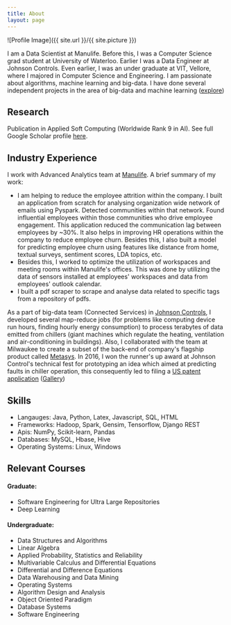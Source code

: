 ```yaml
---
title: About
layout: page
---
```

![Profile Image]({{ site.url }}/{{ site.picture }})

<p>I am a Data Scientist at Manulife. Before this, I was a Computer Science grad student at University of Waterloo. Earlier I was a Data Engineer at Johnson Controls. Even earlier, I was an under graduate at VIT, Vellore, where I majored in Computer Science and Engineering. I am passionate about algorithms, machine learning and big-data.
<!---I currently work at the <a href="http://blizzard.cs.uwaterloo.ca/iss4e/">Information Systems and Science for Energy lab</a>. I am supervised by Prof. <a href="https://en.wikipedia.org/wiki/Srinivasan_Keshav">Srinivasan Keshav</a>.--> I have done several independent projects in the area of big-data and machine learning
 (<a href="https://dishant-mittal.github.io/projects/">explore</a>)</p>

<h2>Research</h2>
Publication in Applied Soft Computing (Worldwide Rank 9 in AI). See full Google Scholar profile <a href="https://scholar.google.com/citations?user=OrQJ90MAAAAJ&hl=en&oi=ao">here</a>.

<h2>Industry Experience</h2>
<p>I work with Advanced Analytics team at <a href="https://www.manulife.ca/personal.html">Manulife</a>. A brief summary of my work:<br />
	<ul>
	<li> I am helping to reduce the employee attrition within the company. I built an application from scratch for analysing organization wide network of emails using Pyspark. Detected communities within that network. Found influential employees within those communities who drive employee engagement. This application reduced the communication lag between employees by ~30%. It also helps in improving HR operations within the company to reduce employee churn. Besides this, I also built a model for predicting employee churn using features like distance from home, textual surveys, sentiment scores, LDA topics, etc.</li>
	<li>Besides this, I worked to optimize the utilization of workspaces and meeting rooms within Manulife's offices. This was done by utilizing the data of sensors installed at employees' workspaces and data from employees' outlook calendar.</li>
	<li>I built a pdf scraper to scrape and analyse data related to specific tags from a repository of pdfs.</li>
	</ul>

<p>As a part of big-data team (Connected Services) in <a href="http://www.johnsoncontrols.com/">Johnson Controls</a>, I developed several map-reduce jobs (for problems like computing device run hours, finding hourly energy consumption) to process terabytes of data emitted from chillers (giant machines which regulate the heating, ventilation and air-conditioning in buildings). Also, I collaborated with the team at Milwaukee to create a subset of the back-end of company's flagship product called <a href="http://www.johnsoncontrols.com/buildings/building-management/building-automation-systems-bas">Metasys</a>. In 2016, I won the runner's up award at Johnson Control's technical fest for prototyping an idea which aimed at predicting faults in chiller operation, this consequently led to filing a <a href="https://patents.google.com/patent/US20180373234A1">US patent application</a> (<a href="https://photos.app.goo.gl/btoSNNjzXyCrjLyA3">Gallery</a>)</p>



<h2>Skills</h2>
<ul class="skill-list">
	<li>Langauges: Java, Python, Latex, Javascript, SQL, HTML</li>
	<li>Frameworks: Hadoop, Spark, Gensim, Tensorflow, Django REST</li>
	<li>Apis: NumPy, Scikit-learn, Pandas</li>
	<li>Databases: MySQL, Hbase, Hive</li>
	<li>Operating Systems: Linux, Windows</li>
</ul>

<h2>Relevant Courses</h2>
<h4>Graduate:</h4>
<ul>
    <li>Software Engineering for Ultra Large Repositories</li>
	<li>Deep Learning</li>
</ul>

<h4>Undergraduate:</h4>
<ul>
    <li>Data Structures and Algorithms</li>
    <li>Linear Algebra</li>
    <li>Applied Probability, Statistics and Reliability</li>
    <li>Multivariable Calculus and Differential Equations</li>
    <li>Differential and Difference Equations</li>
    <li>Data Warehousing and Data Mining</li>
    <li>Operating Systems</li>
    <li>Algorithm Design and Analysis</li>
    <li>Object Oriented Paradigm</li>
    <li>Database Systems</li>
    <li>Software Engineering</li>
</ul>
